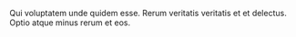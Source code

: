 Qui voluptatem unde quidem esse. Rerum veritatis veritatis et et delectus. Optio atque minus rerum et eos.